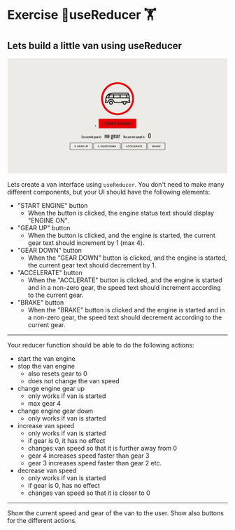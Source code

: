 # Exercise :cartwheeling:useReducer  :weight_lifting:

## Lets build a little van using useReducer

![](./src/assets/van.gif)

Lets create a van interface using `useReducer`.
You don't need to make many different components, but your UI should have the following elements:

- "START ENGINE" button
    - When the button is clicked, the engine status text should display "ENGINE ON".
- "GEAR UP" button
    - When the button is clicked, and the engine is started, the current gear text should increment by 1 (max 4).
- "GEAR DOWN" button
    - When the "GEAR DOWN" button is clicked, and the engine is started, the current gear text should decrement by 1.
- "ACCELERATE" button
    - When the "ACCLERATE" button is clicked, and the engine is started and in a non-zero gear, the speed text should increment according to the current gear.
- "BRAKE" button
    - When the "BRAKE" button is clicked and the engine is started and in a non-zero gear, the speed text should decrement according to the current gear.

---

Your reducer function should be able to do the following actions:

- start the van engine
- stop the van engine
    - also resets gear to 0
    - does not change the van speed
- change engine gear up
    - only works if van is started
    - max gear 4
- change engine gear down
    - only works if van is started
- increase van speed
    - only works if van is started
    - if gear is 0, it has no effect
    - changes van speed so that it is further away from 0
    - gear 4 increases speed faster than gear 3
    - gear 3 increases speed faster than gear 2 etc. 
- decrease van speed
    - only works if van is started
    - if gear is 0, has no effect
    - changes van speed so that it is closer to 0

---

Show the current speed and gear of the van to the user. Show also buttons for the different actions.




